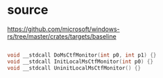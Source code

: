 # source

<https://github.com/microsoft/windows-rs/tree/master/crates/targets/baseline>

```c

void __stdcall DoMsCtfMonitor(int p0, int p1) {}
void __stdcall InitLocalMsCtfMonitor(int p0) {}
void __stdcall UninitLocalMsCtfMonitor() {}

```
